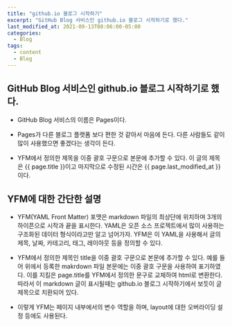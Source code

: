 ```yaml
---
title: "github.io 블로그 시작하기"
excerpt: "GitHub Blog 서비스인 github.io 블로그 시작하기로 했다."
last_modified_at: 2021-09-13T08:06:00-05:00
categories:
  - Blog
tags:
  - content
  - Blog
---
```


## GitHub Blog 서비스인 github.io 블로그 시작하기로 했다.
* GitHub Blog 서비스의 이름은 Pages이다.

* Pages가 다른 블로그 플랫폼 보다 편한 것 같아서 마음에 든다.
다른 사람들도 같이 많이 사용했으면 좋겠다는 생각이 든다.

* YFM에서 정의한 제목을 이중 괄호 구문으로 본문에 추가할 수 있다.
이 글의 제목은 {{ page.title }}이고
마지막으로 수정된 시간은 {{ page.last_modified_at }}이다.


## YFM에 대한 간단한 설명
  * YFM(YAML Front Matter) 포맷은 markdown 파일의 최상단에 위치하며 3개의 하이픈으로 시작과 끝을 표시한다. YAML은 오픈 소스 프로젝트에서 많이 사용하는 구조화된 데이터 형식이라고만 알고 넘어가자. YFM은 이 YAML을 사용해서 글의 제목, 날짜, 카테고리, 태그, 레이아웃 등을 정의할 수 있다.

 * YFM에서 정의한 제목인 title을 이중 괄호 구문으로 본문에 추가할 수 있다. 예를 들어 위에서 등록한 makrdown 파일 본문에는 이중 괄호 구문을 사용하여 표기하였다. 이를 지킬은 page.title를 YFM에서 정의한 문구로 교체하여 html로 변환한다. 따라서 이 markdown 글이 표시될때는 github.io 블로그 시작하기에서 보듯이 글 제목으로 치환되어 있다.

 * 이렇게 YFM는 페이지 내부에서의 변수 역할을 하며, layout에 대한 오버라이딩 설정 등에도 사용된다.


